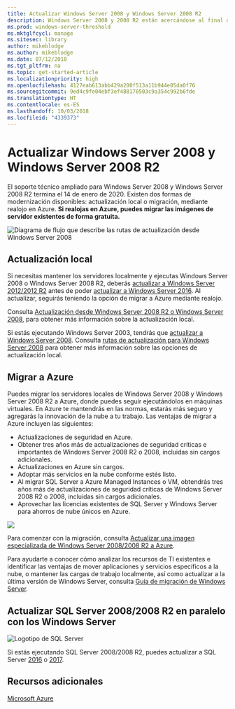 ```yaml
---
title: Actualizar Windows Server 2008 y Windows Server 2008 R2
description: Windows Server 2008 y 2008 R2 están acercándose al final de servicio. Aprende a actualizar localmente o realojar en Azure.
ms.prod: windows-server-threshold
ms.mktglfcycl: manage
ms.sitesec: library
author: mikeblodge
ms.author: mikeblodge
ms.date: 07/12/2018
ms.tgt_pltfrm: na
ms.topic: get-started-article
ms.localizationpriority: high
ms.openlocfilehash: 4127eab613abb429a200f513a11b944e05da0f76
ms.sourcegitcommit: 9ed4c9fe04ebf3ef488170503c9a354c992b6fde
ms.translationtype: HT
ms.contentlocale: es-ES
ms.lasthandoff: 10/03/2018
ms.locfileid: "4339373"
---
```

# Actualizar Windows Server 2008 y Windows Server 2008 R2

El soporte técnico ampliado para Windows Server 2008 y Windows Server 2008 R2 termina el 14 de enero de 2020. Existen dos formas de modernización disponibles: actualización local o migración, mediante realojo en Azure. **Si realojas en Azure, puedes migrar las imágenes de servidor existentes de forma gratuita.**

![Diagrama de flujo que describe las rutas de actualización desde Windows Server 2008](media/WS08_upgrade_paths.png)


## Actualización local
Si necesitas mantener los servidores localmente y ejecutas Windows Server 2008 o Windows Server 2008 R2, deberás [actualizar a Windows Server 2012/2012 R2](installation-and-upgrade.md#upgrading-to-windows-server-2012-r2) antes de poder [actualizar a Windows Server 2016](installation-and-upgrade.md#upgrading-to-windows-server-2016). Al actualizar, seguirás teniendo la opción de migrar a Azure mediante realojo.

Consulta [Actualización desde Windows Server 2008 R2 o Windows Server 2008](installation-and-upgrade.md#upgrading-from-windows-server-2008-r2-or-windows-server-2008), para obtener más información sobre la actualización local.

Si estás ejecutando Windows Server 2003, tendrás que [actualizar a Windows Server 2008](https://docs.microsoft.com/previous-versions/windows/it-pro/windows-server-2008-R2-and-2008/ff972408(v%3dws.10)). Consulta [rutas de actualización para Windows Server 2008](https://docs.microsoft.com/previous-versions/windows/it-pro/windows-server-2008-R2-and-2008/dd979563(v=ws.10)) para obtener más información sobre las opciones de actualización local.


## Migrar a Azure
Puedes migrar los servidores locales de Windows Server 2008 y Windows Server 2008 R2 a Azure, donde puedes seguir ejecutándolos en máquinas virtuales. En Azure te mantendrás en las normas, estarás más seguro y agregarás la innovación de la nube a tu trabajo. Las ventajas de migrar a Azure incluyen las siguientes:

- Actualizaciones de seguridad en Azure.
- Obtener tres años más de actualizaciones de seguridad críticas e importantes de Windows Server 2008 R2 o 2008, incluidas sin cargos adicionales. 
- Actualizaciones en Azure sin cargos.
- Adoptar más servicios en la nube conforme estés listo.
- Al migrar SQL Server a Azure Managed Instances o VM, obtendrás tres años más de actualizaciones de seguridad críticas de Windows Server 2008 R2 o 2008, incluidas sin cargos adicionales. 
- Aprovechar las licencias existentes de SQL Server y Windows Server para ahorros de nube únicos en Azure.

<a href="uploading-specialized-WS08-image-to-azure.md"><img src="media/WS08-image-banner-small.png"></a>

Para comenzar con la migración, consulta [Actualizar una imagen especializada de Windows Server 2008/2008 R2 a Azure](uploading-specialized-WS08-image-to-azure.md).

Para ayudarte a conocer cómo analizar los recursos de TI existentes e identificar las ventajas de mover aplicaciones y servicios específicos a la nube, o mantener las cargas de trabajo localmente, así como actualizar a la última versión de Windows Server, consulta [Guía de migración de Windows Server](https://go.microsoft.com/fwlink/?linkid=872689).


## Actualizar SQL Server 2008/2008 R2 en paralelo con los Windows Server

![Logotipo de SQL Server](media/sqlr2.jpg)

Si estás ejecutando SQL Server 2008/2008 R2, puedes actualizar a SQL Server [2016](https://docs.microsoft.com/sql/sql-server/sql-server-technical-documentation?view=sql-server-2016) o [2017](https://docs.microsoft.com/sql/sql-server/sql-server-technical-documentation?view=sql-server-2017).


## Recursos adicionales
[Microsoft Azure](https://docs.microsoft.com/azure/#pivot=products)
